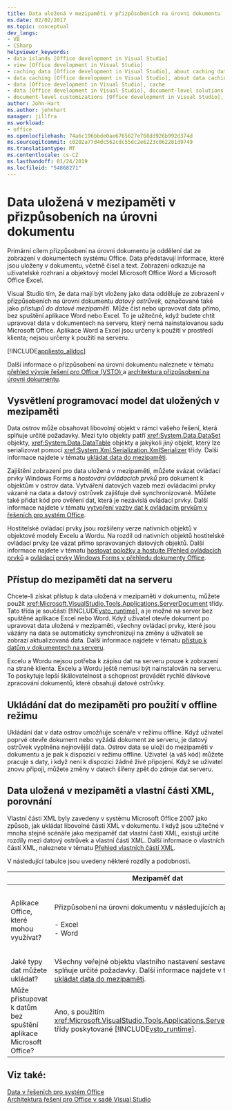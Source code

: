 ```yaml
---
title: Data uložená v mezipaměti v přizpůsobeních na úrovni dokumentu
ms.date: 02/02/2017
ms.topic: conceptual
dev_langs:
- VB
- CSharp
helpviewer_keywords:
- data islands [Office development in Visual Studio]
- view [Office development in Visual Studio]
- caching data [Office development in Visual Studio], about caching data
- data caching [Office development in Visual Studio], about data caching
- data [Office development in Visual Studio], cache
- data [Office development in Visual Studio], document-level solutions
- document-level customizations [Office development in Visual Studio], data model
author: John-Hart
ms.author: johnhart
manager: jillfra
ms.workload:
- office
ms.openlocfilehash: 74a6c196bbde0ae6765627e768dd926b992d374d
ms.sourcegitcommit: c0202a77d4dc562cdc55dc2e6223c062281d9749
ms.translationtype: MT
ms.contentlocale: cs-CZ
ms.lasthandoff: 01/24/2019
ms.locfileid: "54868271"
---
```

# <a name="cached-data-in-document-level-customizations"></a>Data uložená v mezipaměti v přizpůsobeních na úrovni dokumentu
  Primární cílem přizpůsobení na úrovni dokumentu je oddělení dat ze zobrazení v dokumentech systému Office. Data představují informace, které jsou uloženy v dokumentu, včetně čísel a text. Zobrazení odkazuje na uživatelské rozhraní a objektový model Microsoft Office Word a Microsoft Office Excel.  
  
 Visual Studio tím, že data mají být vloženy jako data odděluje ze zobrazení v přizpůsobeních na úrovni dokumentu *datový ostrůvek*, označované také jako *přístupů do datové mezipaměti*. Může číst nebo upravovat data přímo, bez spuštění aplikace Word nebo Excel. To je užitečné, když budete chtít upravovat data v dokumentech na serveru, který nemá nainstalovanou sadu Microsoft Office. Aplikace Word a Excel jsou určeny k použití v prostředí klienta; nejsou určeny k použití na serveru.  
  
 [!INCLUDE[appliesto_alldoc](../vsto/includes/appliesto-alldoc-md.md)]  
  
 Další informace o přizpůsobení na úrovni dokumentu naleznete v tématu [přehled vývoje řešení pro Office &#40;VSTO&#41; ](../vsto/office-solutions-development-overview-vsto.md) a [architektura přizpůsobení na úrovni dokumentu](../vsto/architecture-of-document-level-customizations.md).  
  
## <a name="understand-the-cached-data-programming-model"></a>Vysvětlení programovací model dat uložených v mezipaměti  
 Data ostrov může obsahovat libovolný objekt v rámci vašeho řešení, která splňuje určité požadavky. Mezi tyto objekty patří <xref:System.Data.DataSet> objekty, <xref:System.Data.DataTable> objekty a jakýkoli jiný objekt, který lze serializovat pomocí <xref:System.Xml.Serialization.XmlSerializer> třídy. Další informace najdete v tématu [ukládat data do mezipaměti](../vsto/caching-data.md).  
  
 Zajištění zobrazení pro data uložená v mezipaměti, můžete svázat ovládací prvky Windows Forms a *hostování ovládacích prvků* pro dokument k objektům v ostrov data. Vytváření datových vazeb mezi ovládacími prvky vázané na data a datový ostrůvek zajišťuje dvě synchronizované. Můžete také přidat kód pro ověření dat, která je nezávislá ovládací prvky. Další informace najdete v tématu [vytvoření vazby dat k ovládacím prvkům v řešeních pro systém Office](../vsto/binding-data-to-controls-in-office-solutions.md).  
  
 Hostitelské ovládací prvky jsou rozšířeny verze nativních objektů v objektové modely Excelu a Wordu. Na rozdíl od nativních objektů hostitelské ovládací prvky lze vázat přímo spravovaných datových objektů. Další informace najdete v tématu [hostovat položky a hostujte Přehled ovládacích prvků](../vsto/host-items-and-host-controls-overview.md) a [ovládací prvky Windows Forms v přehledu dokumenty Office](../vsto/windows-forms-controls-on-office-documents-overview.md).  
  
## <a name="access-cached-data-on-the-server"></a>Přístup do mezipaměti dat na serveru  
 Chcete-li získat přístup k data uložená v mezipaměti v dokumentu, můžete použít <xref:Microsoft.VisualStudio.Tools.Applications.ServerDocument> třídy. Tato třída je součástí [!INCLUDE[vsto_runtime](../vsto/includes/vsto-runtime-md.md)], a je možné na server bez spuštěné aplikace Excel nebo Word. Když uživatel otevře dokument po upravovat data uložená v mezipaměti, všechny ovládací prvky, které jsou vázány na data se automaticky synchronizují na změny a uživateli se zobrazí aktualizovaná data. Další informace najdete v tématu [přístup k datům v dokumentech na serveru](../vsto/accessing-data-in-documents-on-the-server.md).  
  
 Excelu a Wordu nejsou potřeba k zápisu dat na serveru pouze k zobrazení na straně klienta. Excelu a Wordu ještě nemusí být nainstalován na serveru. To poskytuje lepší škálovatelnost a schopnost provádět rychlé dávkové zpracování dokumentů, které obsahují datové ostrůvky.  
  
## <a name="data-caching-for-offline-use"></a>Ukládání dat do mezipaměti pro použití v offline režimu  
 Ukládání dat v data ostrov umožňuje scénáře v režimu offline. Když uživatel poprvé otevře dokument nebo vyžádá dokument ze serveru, je datový ostrůvek vyplněna nejnovější data. Ostrov data se uloží do mezipaměti v dokumentu a je pak k dispozici v režimu offline. Uživatel (a váš kód) můžete pracuje s daty, i když není k dispozici žádné živé připojení. Když se uživatel znovu připojí, můžete změny v datech šířeny zpět do zdroje dat serveru.  
  
## <a name="cached-data-and-custom-xml-parts-compared"></a>Data uložená v mezipaměti a vlastní části XML, porovnání  
 Vlastní části XML byly zavedeny v systému Microsoft Office 2007 jako způsob, jak ukládat libovolné části XML v dokumentu. I když jsou užitečné v mnoha stejné scénáře jako mezipaměť dat vlastní části XML, existují určité rozdíly mezi datový ostrůvek a vlastní části XML. Další informace o vlastních částí XML, naleznete v tématu [Přehled vlastních částí XML](../vsto/custom-xml-parts-overview.md).  
  
 V následující tabulce jsou uvedeny některé rozdíly a podobnosti.  
  
||Mezipaměť dat|Vlastní části XML|  
|-|----------------|----------------------|  
|Aplikace Office, které mohou využívat?|Přizpůsobení na úrovni dokumentu v následujících aplikacích:<br /><br /> -   Excel<br />-   Word|Řešení na úrovni dokumentu a úrovni aplikace v následujících aplikacích:<br /><br /> -   Excel<br />-PowerPoint<br />-   Word|  
|Jaké typy dat můžete ukládat?|Všechny veřejné objektu vlastního nastavení sestavení, který splňuje určité požadavky. Další informace najdete v tématu [ukládat data do mezipaměti](../vsto/caching-data.md).|Žádná data XML.|  
|Může přistupovat k datům bez spuštění aplikace Microsoft Office?|Ano, s použitím <xref:Microsoft.VisualStudio.Tools.Applications.ServerDocument> třídy poskytované [!INCLUDE[vsto_runtime](../vsto/includes/vsto-runtime-md.md)].|Ano, s využitím tříd v <xref:System.IO.Packaging> obor názvů, nebo pomocí sady SDK formát Open XML.|  
  
## <a name="see-also"></a>Viz také:  
 [Data v řešeních pro systém Office](../vsto/data-in-office-solutions.md)   
 [Architektura řešení pro Office v sadě Visual Studio](../vsto/architecture-of-office-solutions-in-visual-studio.md)  
